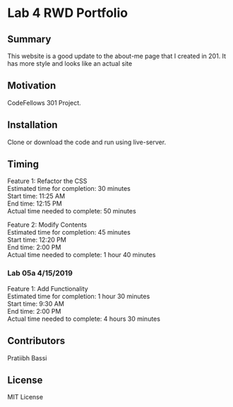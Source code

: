 # Lab 4 RWD Portfolio     
  
## Summary  
  
This website is a good update to the about-me page that I created in 201.  It has more style and looks like an actual site    
  
## Motivation  
  
CodeFellows 301 Project.  
  
## Installation    
  
Clone or download the code and run using live-server.  
  
## Timing  
  
Feature 1: Refactor the CSS  
Estimated time for completion: 30 minutes  
Start time: 11:25 AM  
End time: 12:15 PM  
Actual time needed to complete: 50 minutes  
  
Feature 2: Modify Contents    
Estimated time for completion: 45 minutes  
Start time: 12:20 PM  
End time: 2:00 PM  
Actual time needed to complete: 1 hour 40 minutes  
  
### Lab 05a 4/15/2019  
  
Feature 1: Add Functionality  
Estimated time for completion: 1 hour 30 minutes  
Start time: 9:30 AM  
End time: 2:00 PM  
Actual time needed to complete: 4 hours 30 minutes   
  
## Contributors  

Pratiibh Bassi    

## License  

MIT License    